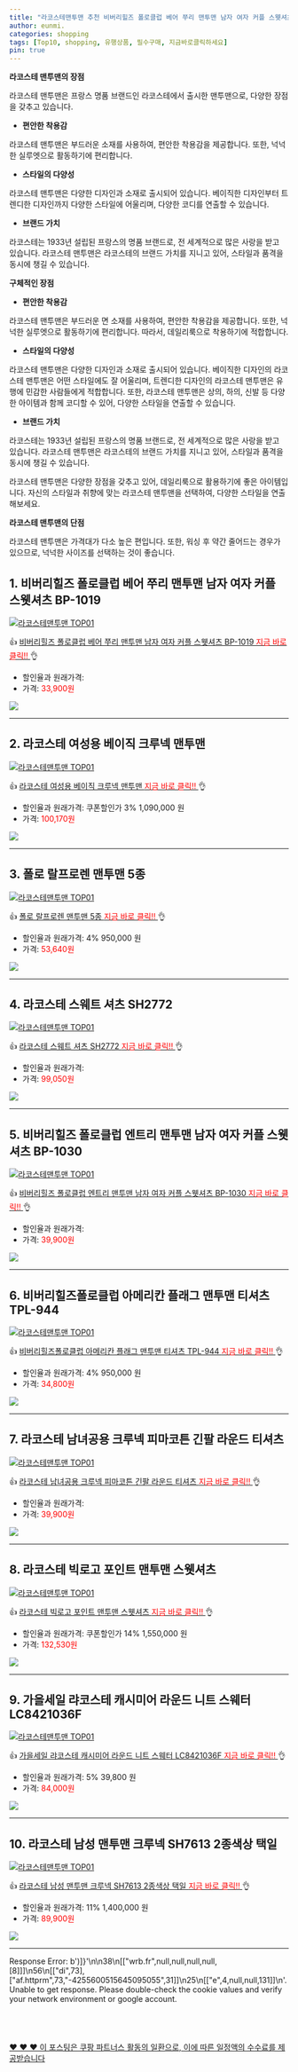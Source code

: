 ```yaml
---
title: "라코스테맨투맨 추천 비버리힐즈 폴로클럽 베어 쭈리 맨투맨 남자 여자 커플 스웻셔츠 BP-1019 비교 장점 구매시 주의사항"
author: eunmi.
categories: shopping
tags: [Top10, shopping, 유행상품, 필수구매, 지금바로클릭하세요]
pin: true
---
```

**라코스테 맨투맨의 장점**

라코스테 맨투맨은 프랑스 명품 브랜드인 라코스테에서 출시한 맨투맨으로, 다양한 장점을 갖추고 있습니다.

* **편안한 착용감**

라코스테 맨투맨은 부드러운 소재를 사용하여, 편안한 착용감을 제공합니다. 또한, 넉넉한 실루엣으로 활동하기에 편리합니다.

* **스타일의 다양성**

라코스테 맨투맨은 다양한 디자인과 소재로 출시되어 있습니다. 베이직한 디자인부터 트렌디한 디자인까지 다양한 스타일에 어울리며, 다양한 코디를 연출할 수 있습니다.

* **브랜드 가치**

라코스테는 1933년 설립된 프랑스의 명품 브랜드로, 전 세계적으로 많은 사랑을 받고 있습니다. 라코스테 맨투맨은 라코스테의 브랜드 가치를 지니고 있어, 스타일과 품격을 동시에 챙길 수 있습니다.

**구체적인 장점**

* **편안한 착용감**

라코스테 맨투맨은 부드러운 면 소재를 사용하여, 편안한 착용감을 제공합니다. 또한, 넉넉한 실루엣으로 활동하기에 편리합니다. 따라서, 데일리룩으로 착용하기에 적합합니다.

* **스타일의 다양성**

라코스테 맨투맨은 다양한 디자인과 소재로 출시되어 있습니다. 베이직한 디자인의 라코스테 맨투맨은 어떤 스타일에도 잘 어울리며, 트렌디한 디자인의 라코스테 맨투맨은 유행에 민감한 사람들에게 적합합니다. 또한, 라코스테 맨투맨은 상의, 하의, 신발 등 다양한 아이템과 함께 코디할 수 있어, 다양한 스타일을 연출할 수 있습니다.

* **브랜드 가치**

라코스테는 1933년 설립된 프랑스의 명품 브랜드로, 전 세계적으로 많은 사랑을 받고 있습니다. 라코스테 맨투맨은 라코스테의 브랜드 가치를 지니고 있어, 스타일과 품격을 동시에 챙길 수 있습니다.

라코스테 맨투맨은 다양한 장점을 갖추고 있어, 데일리룩으로 활용하기에 좋은 아이템입니다. 자신의 스타일과 취향에 맞는 라코스테 맨투맨을 선택하여, 다양한 스타일을 연출해보세요.

**라코스테 맨투맨의 단점**

라코스테 맨투맨은 가격대가 다소 높은 편입니다. 또한, 워싱 후 약간 줄어드는 경우가 있으므로, 넉넉한 사이즈를 선택하는 것이 좋습니다.

   

## 1. 비버리힐즈 폴로클럽 베어 쭈리 맨투맨 남자 여자 커플 스웻셔츠 BP-1019

[![라코스테맨투맨 TOP01](https://thumbnail10.coupangcdn.com/thumbnails/remote/230x230ex/image/vendor_inventory/544d/5759d64c217c55eaa8c0dd0d78e163682eef7768373b6886913cc01ee83c.jpg)](https://link.coupang.com/re/AFFSDP?lptag=AF3617701&subid=GithubCoopas&pageKey=6854788887&traceid=V0-153&itemId=16342885098&vendorItemId=83534726282)


👍 [비버리힐즈 폴로클럽 베어 쭈리 맨투맨 남자 여자 커플 스웻셔츠 BP-1019 <font color=red> 지금 바로 클릭!! </font> ](https://link.coupang.com/re/AFFSDP?lptag=AF3617701&subid=GithubCoopas&pageKey=6854788887&traceid=V0-153&itemId=16342885098&vendorItemId=83534726282) 👌 


- 할인율과 원래가격: 
- 가격: <span style='color:red'>33,900원</span>

[![](/discount_price.png)](https://link.coupang.com/re/AFFSDP?lptag=AF3617701&subid=GithubCoopas&pageKey=6854788887&traceid=V0-153&itemId=16342885098&vendorItemId=83534726282)

---


   

## 2. 라코스테 여성용 베이직 크루넥 맨투맨

[![라코스테맨투맨 TOP01](https://thumbnail7.coupangcdn.com/thumbnails/remote/230x230ex/image/rs_quotation_api/zchilxg0/8e9ae0ca21ec40a988de353d48142ac4.jpg)](https://link.coupang.com/re/AFFSDP?lptag=AF3617701&subid=GithubCoopas&pageKey=6787459561&traceid=V0-153&itemId=15981410589&vendorItemId=83187314746)


👍 [라코스테 여성용 베이직 크루넥 맨투맨 <font color=red> 지금 바로 클릭!! </font> ](https://link.coupang.com/re/AFFSDP?lptag=AF3617701&subid=GithubCoopas&pageKey=6787459561&traceid=V0-153&itemId=15981410589&vendorItemId=83187314746) 👌 


- 할인율과 원래가격: 쿠폰할인가 3%  1,090,000   원
- 가격: <span style='color:red'>100,170원</span>

[![](/discount_price.png)](https://link.coupang.com/re/AFFSDP?lptag=AF3617701&subid=GithubCoopas&pageKey=6787459561&traceid=V0-153&itemId=15981410589&vendorItemId=83187314746)

---


   

## 3. 폴로 랄프로렌 맨투맨 5종

[![라코스테맨투맨 TOP01](https://thumbnail6.coupangcdn.com/thumbnails/remote/230x230ex/image/vendor_inventory/820c/2b96d97895b71a261eceab2613b48ab3ad2fb34c709d53093e04eea1c1f3.jpg)](https://link.coupang.com/re/AFFSDP?lptag=AF3617701&subid=GithubCoopas&pageKey=7596387766&traceid=V0-153&itemId=20084673697&vendorItemId=87180175986)


👍 [폴로 랄프로렌 맨투맨 5종 <font color=red> 지금 바로 클릭!! </font> ](https://link.coupang.com/re/AFFSDP?lptag=AF3617701&subid=GithubCoopas&pageKey=7596387766&traceid=V0-153&itemId=20084673697&vendorItemId=87180175986) 👌 


- 할인율과 원래가격: 4%  950,000   원
- 가격: <span style='color:red'>53,640원</span>

[![](/discount_price.png)](https://link.coupang.com/re/AFFSDP?lptag=AF3617701&subid=GithubCoopas&pageKey=7596387766&traceid=V0-153&itemId=20084673697&vendorItemId=87180175986)

---


   

## 4. 라코스테 스웨트 셔츠 SH2772

[![라코스테맨투맨 TOP01](https://thumbnail7.coupangcdn.com/thumbnails/remote/230x230ex/image/retail/images/2022/10/18/15/5/8e4c176a-d8be-4d35-a223-01356cdc2e5b.jpg)](https://link.coupang.com/re/AFFSDP?lptag=AF3617701&subid=GithubCoopas&pageKey=6851008331&traceid=V0-153&itemId=16320597408&vendorItemId=83512691395)


👍 [라코스테 스웨트 셔츠 SH2772 <font color=red> 지금 바로 클릭!! </font> ](https://link.coupang.com/re/AFFSDP?lptag=AF3617701&subid=GithubCoopas&pageKey=6851008331&traceid=V0-153&itemId=16320597408&vendorItemId=83512691395) 👌 


- 할인율과 원래가격: 
- 가격: <span style='color:red'>99,050원</span>

[![](/discount_price.png)](https://link.coupang.com/re/AFFSDP?lptag=AF3617701&subid=GithubCoopas&pageKey=6851008331&traceid=V0-153&itemId=16320597408&vendorItemId=83512691395)

---


   

## 5. 비버리힐즈 폴로클럽 엔트리 맨투맨 남자 여자 커플 스웻셔츠 BP-1030

[![라코스테맨투맨 TOP01](https://thumbnail8.coupangcdn.com/thumbnails/remote/230x230ex/image/vendor_inventory/bc2e/342b10049b8511957edc395d7d4cea6fb0ecfbad0729e7d61b0516aa0ba9.jpg)](https://link.coupang.com/re/AFFSDP?lptag=AF3617701&subid=GithubCoopas&pageKey=7578989782&traceid=V0-153&itemId=20002947060&vendorItemId=87100017326)


👍 [비버리힐즈 폴로클럽 엔트리 맨투맨 남자 여자 커플 스웻셔츠 BP-1030 <font color=red> 지금 바로 클릭!! </font> ](https://link.coupang.com/re/AFFSDP?lptag=AF3617701&subid=GithubCoopas&pageKey=7578989782&traceid=V0-153&itemId=20002947060&vendorItemId=87100017326) 👌 


- 할인율과 원래가격: 
- 가격: <span style='color:red'>39,900원</span>

[![](/discount_price.png)](https://link.coupang.com/re/AFFSDP?lptag=AF3617701&subid=GithubCoopas&pageKey=7578989782&traceid=V0-153&itemId=20002947060&vendorItemId=87100017326)

---


   

## 6. 비버리힐즈폴로클럽 아메리칸 플래그 맨투맨 티셔츠 TPL-944

[![라코스테맨투맨 TOP01](https://thumbnail9.coupangcdn.com/thumbnails/remote/230x230ex/image/vendor_inventory/c31b/1c0b68ee1a31e0774827252f69ac5c790d928b07ce400eddafc3df018fee.png)](https://link.coupang.com/re/AFFSDP?lptag=AF3617701&subid=GithubCoopas&pageKey=6340026796&traceid=V0-153&itemId=13296621284&vendorItemId=80553990740)


👍 [비버리힐즈폴로클럽 아메리칸 플래그 맨투맨 티셔츠 TPL-944 <font color=red> 지금 바로 클릭!! </font> ](https://link.coupang.com/re/AFFSDP?lptag=AF3617701&subid=GithubCoopas&pageKey=6340026796&traceid=V0-153&itemId=13296621284&vendorItemId=80553990740) 👌 


- 할인율과 원래가격: 4%  950,000   원
- 가격: <span style='color:red'>34,800원</span>

[![](/discount_price.png)](https://link.coupang.com/re/AFFSDP?lptag=AF3617701&subid=GithubCoopas&pageKey=6340026796&traceid=V0-153&itemId=13296621284&vendorItemId=80553990740)

---


   

## 7. 라코스테 남녀공용 크루넥 피마코튼 긴팔 라운드 티셔츠

[![라코스테맨투맨 TOP01](https://thumbnail8.coupangcdn.com/thumbnails/remote/230x230ex/image/vendor_inventory/0bc6/554b82bb93734885dc5d773f371d7616d7da69498272abc761a67da16e31.jpg)](https://link.coupang.com/re/AFFSDP?lptag=AF3617701&subid=GithubCoopas&pageKey=7204160444&traceid=V0-153&itemId=18216209159&vendorItemId=85364073132)


👍 [라코스테 남녀공용 크루넥 피마코튼 긴팔 라운드 티셔츠 <font color=red> 지금 바로 클릭!! </font> ](https://link.coupang.com/re/AFFSDP?lptag=AF3617701&subid=GithubCoopas&pageKey=7204160444&traceid=V0-153&itemId=18216209159&vendorItemId=85364073132) 👌 


- 할인율과 원래가격: 
- 가격: <span style='color:red'>39,900원</span>

[![](/discount_price.png)](https://link.coupang.com/re/AFFSDP?lptag=AF3617701&subid=GithubCoopas&pageKey=7204160444&traceid=V0-153&itemId=18216209159&vendorItemId=85364073132)

---


   

## 8. 라코스테 빅로고 포인트 맨투맨 스웻셔츠

[![라코스테맨투맨 TOP01](https://thumbnail9.coupangcdn.com/thumbnails/remote/230x230ex/image/rs_quotation_api/fmyyz8gh/c5f3da5a7af94f65af1649775d2b53bd.jpg)](https://link.coupang.com/re/AFFSDP?lptag=AF3617701&subid=GithubCoopas&pageKey=7474056779&traceid=V0-153&itemId=19508123572&vendorItemId=86617053010)


👍 [라코스테 빅로고 포인트 맨투맨 스웻셔츠 <font color=red> 지금 바로 클릭!! </font> ](https://link.coupang.com/re/AFFSDP?lptag=AF3617701&subid=GithubCoopas&pageKey=7474056779&traceid=V0-153&itemId=19508123572&vendorItemId=86617053010) 👌 


- 할인율과 원래가격: 쿠폰할인가 14%  1,550,000   원
- 가격: <span style='color:red'>132,530원</span>

[![](/discount_price.png)](https://link.coupang.com/re/AFFSDP?lptag=AF3617701&subid=GithubCoopas&pageKey=7474056779&traceid=V0-153&itemId=19508123572&vendorItemId=86617053010)

---


   

## 9. 가을세일 랴코스테 캐시미어 라운드 니트 스웨터 LC8421036F

[![라코스테맨투맨 TOP01](https://thumbnail6.coupangcdn.com/thumbnails/remote/230x230ex/image/vendor_inventory/6d6b/87f879a42ff19b8e1abe9813dc91fe6cf8989426d630a1bed868813b1c8e.png)](https://link.coupang.com/re/AFFSDP?lptag=AF3617701&subid=GithubCoopas&pageKey=7632192601&traceid=V0-153&itemId=20259259034&vendorItemId=87346897720)


👍 [가을세일 랴코스테 캐시미어 라운드 니트 스웨터 LC8421036F <font color=red> 지금 바로 클릭!! </font> ](https://link.coupang.com/re/AFFSDP?lptag=AF3617701&subid=GithubCoopas&pageKey=7632192601&traceid=V0-153&itemId=20259259034&vendorItemId=87346897720) 👌 


- 할인율과 원래가격: 5%  39,800   원
- 가격: <span style='color:red'>84,000원</span>

[![](/discount_price.png)](https://link.coupang.com/re/AFFSDP?lptag=AF3617701&subid=GithubCoopas&pageKey=7632192601&traceid=V0-153&itemId=20259259034&vendorItemId=87346897720)

---


   

## 10. 라코스테 남성 맨투맨 크루넥 SH7613 2종색상 택일

[![라코스테맨투맨 TOP01](https://thumbnail6.coupangcdn.com/thumbnails/remote/230x230ex/image/vendor_inventory/675e/aba8ad7e2ca9a862db23b48be67c501360a7e6cbb6c19b31d9f83960890b.jpg)](https://link.coupang.com/re/AFFSDP?lptag=AF3617701&subid=GithubCoopas&pageKey=7030409773&traceid=V0-153&itemId=17348195641&vendorItemId=84518574626)


👍 [라코스테 남성 맨투맨 크루넥 SH7613 2종색상 택일 <font color=red> 지금 바로 클릭!! </font> ](https://link.coupang.com/re/AFFSDP?lptag=AF3617701&subid=GithubCoopas&pageKey=7030409773&traceid=V0-153&itemId=17348195641&vendorItemId=84518574626) 👌 


- 할인율과 원래가격: 11%  1,400,000   원
- 가격: <span style='color:red'>89,900원</span>

[![](/discount_price.png)](https://link.coupang.com/re/AFFSDP?lptag=AF3617701&subid=GithubCoopas&pageKey=7030409773&traceid=V0-153&itemId=17348195641&vendorItemId=84518574626)

---
Response Error: b')]}\'\n\n38\n[["wrb.fr",null,null,null,null,[8]]]\n56\n[["di",73],["af.httprm",73,"-4255600515645095055",31]]\n25\n[["e",4,null,null,131]]\n'. 
Unable to get response.
Please double-check the cookie values and verify your network environment or google account.<br><br><br><br><br> [ ❤ ❤ ❤ 이 포스팅은 쿠팡 파트너스 활동의 일환으로, 이에 따른 일정액의 수수료를 제공받습니다](https://link.coupang.com/a/bcEFyh)